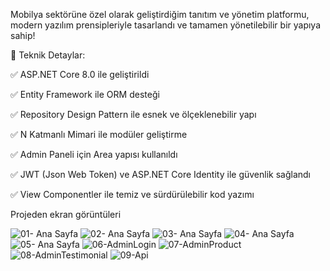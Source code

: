 Mobilya sektörüne özel olarak geliştirdiğim tanıtım ve yönetim platformu, modern yazılım prensipleriyle tasarlandı ve tamamen yönetilebilir bir yapıya sahip!

🔹 Teknik Detaylar:

✅ ASP.NET Core 8.0 ile geliştirildi

✅ Entity Framework ile ORM desteği

✅ Repository Design Pattern ile esnek ve ölçeklenebilir yapı

✅ N Katmanlı Mimari ile modüler geliştirme

✅ Admin Paneli için Area yapısı kullanıldı

✅ JWT (Json Web Token) ve ASP.NET Core Identity ile güvenlik sağlandı

✅ View Componentler ile temiz ve sürdürülebilir kod yazımı

Projeden ekran görüntüleri

![01- Ana Sayfa](https://github.com/user-attachments/assets/38fc0c17-b0a3-4bbe-835d-ea082101eb7b)
![02- Ana Sayfa](https://github.com/user-attachments/assets/6c3805f1-ce10-40df-ab10-4edf97490b0e)
![03- Ana Sayfa](https://github.com/user-attachments/assets/46b48ad3-e129-463d-8682-aa8d0cf1bdfa)
![04- Ana Sayfa](https://github.com/user-attachments/assets/55c9f4d1-d0f4-4b9e-bf4a-a396c61484d4)
![05- Ana Sayfa](https://github.com/user-attachments/assets/69169188-f46b-4f60-81e2-7e496686cfc8)
![06-AdminLogin](https://github.com/user-attachments/assets/d487d4f5-c34e-49c7-89ae-022a06d47f4d)
![07-AdminProduct](https://github.com/user-attachments/assets/6ad2b86a-7e12-473c-82b4-b279bfa19189)
![08-AdminTestimonial](https://github.com/user-attachments/assets/09e6d33a-4f87-4fba-b4dc-0f4219cce902)
![09-Api](https://github.com/user-attachments/assets/dadd9109-fe9b-41f0-96e3-e37b7bed6911)

